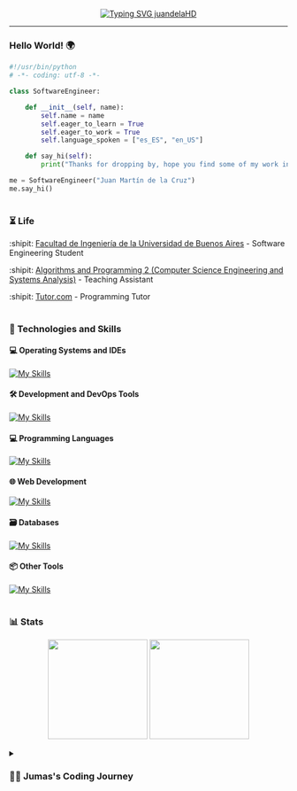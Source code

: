 <p align="center">
  <!-- Typing SVG by DenverCoder1 - https://github.com/DenverCoder1/readme-typing-svg -->
  <a href="https://git.io/typing-svg"><img src="https://readme-typing-svg.demolab.com?font=Lucida+Console&weight=500&size=26&pause=700&color=008FF7&center=true&vCenter=true&random=false&width=700&height=60&lines=Everyone+knows+me+as+'Jumas';Always+learning+new+things;Software+Engineering+Student;Programming+Tutor+at+Tutor.com;Algorithms+%26+data+structures+enthusiast;Skilled+in+debugging+complex+code+issues" alt="Typing SVG juandelaHD" /></a>
</p>

---

### 

### Hello World! 🌍 

```python
#!/usr/bin/python
# -*- coding: utf-8 -*-

class SoftwareEngineer:

    def __init__(self, name):
        self.name = name
        self.eager_to_learn = True
        self.eager_to_work = True
        self.language_spoken = ["es_ES", "en_US"]

    def say_hi(self):
        print("Thanks for dropping by, hope you find some of my work interesting!")

me = SoftwareEngineer("Juan Martín de la Cruz")
me.say_hi()
```
#

### ⏳ Life

:shipit: [Facultad de Ingeniería de la Universidad de Buenos Aires](https://www.fi.uba.ar/) - Software Engineering Student

:shipit: [Algorithms and Programming 2 (Computer Science Engineering and Systems Analysis)](https://algoritmos-rw.github.io/algoritmos/) - Teaching Assistant  

:shipit: [Tutor.com](https://www.tutor.com/) - Programming Tutor

#

### 🚀 Technologies and Skills

#### 💻 **Operating Systems and IDEs**
[![My Skills](https://skillicons.dev/icons?i=linux,windows,vscode&perline=7)](https://skillicons.dev)

#### 🛠️ **Development and DevOps Tools**
[![My Skills](https://skillicons.dev/icons?i=git,github,bash,docker,postman,cmake&perline=7)](https://skillicons.dev)

#### 💻 **Programming Languages**
[![My Skills](https://skillicons.dev/icons?i=py,java,c,cpp,go,js,ts&perline=7)](https://skillicons.dev)

#### 🌐 **Web Development**
[![My Skills](https://skillicons.dev/icons?i=html,css,react,nodejs,nestjs&perline=5)](https://skillicons.dev)

#### 🗃️ **Databases**
[![My Skills](https://skillicons.dev/icons?i=postgres,mysql,mongodb,firebase,supabase,prisma&perline=6)](https://skillicons.dev)

#### 📦 **Other Tools**
[![My Skills](https://skillicons.dev/icons?i=photoshop,premiere,latex&perline=6)](https://skillicons.dev)

#

### 📊 Stats

<p align="center">
<a>
  <img height="180em" src="https://github-readme-stats-eight-theta.vercel.app/api?username=juandelaHD&show_icons=true&theme=algolia&include_all_commits=true&count_private=true"/>
  <img height="180em" src="https://github-readme-stats-eight-theta.vercel.app/api/top-langs/?username=juandelaHD&layout=compact&langs_count=8&theme=algolia"/>
</a>
</p>


<details><summary><h3>👨‍💻 Jumas's Coding Journey</h3></summary> From a young age, I’ve been passionate about solving problems, which naturally led me to discover Software Engineering during my final year of high school. At university, I deepened my understanding of algorithms, data structures, and software design, which solidified my interest in the field.
Eager to share my knowledge, I became a teaching assistant for "Algorithms and Programming 2," refining my communication skills and reinforcing my grasp of the subject. I also tutored students worldwide through Tutor.com, further enhancing my problem-solving and teaching abilities.
Participating in hackathons, such as HackITBA, gave me hands-on experience working in fast-paced, collaborative environments to develop practical solutions under pressure. These experiences have shaped my skills and fueled my drive to grow as a software engineer, contribute to impactful projects, and continue learning in this ever-evolving field. </details>